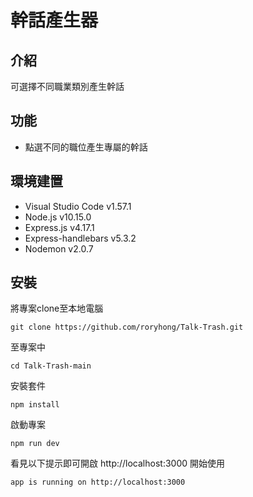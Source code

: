 # 幹話產生器
## 介紹
可選擇不同職業類別產生幹話

## 功能
- 點選不同的職位產生專屬的幹話

## 環境建置
- Visual Studio Code v1.57.1
- Node.js v10.15.0
- Express.js v4.17.1
- Express-handlebars v5.3.2
- Nodemon v2.0.7

## 安裝
將專案clone至本地電腦

    git clone https://github.com/roryhong/Talk-Trash.git
    
至專案中

    cd Talk-Trash-main
    
安裝套件

    npm install
    
啟動專案

    npm run dev
    
看見以下提示即可開啟 http://localhost:3000 開始使用

    app is running on http://localhost:3000
